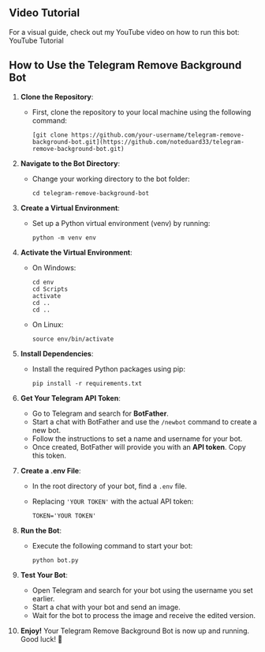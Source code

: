 Video Tutorial
--------------

For a visual guide, check out my YouTube video on how to run this bot: YouTube Tutorial

How to Use the Telegram Remove Background Bot
---------------------------------------------

1.  **Clone the Repository**:

    -   First, clone the repository to your local machine using the following command:

        ```
        [git clone https://github.com/your-username/telegram-remove-background-bot.git](https://github.com/noteduard33/telegram-remove-background-bot.git)

        ```

2.  **Navigate to the Bot Directory**:

    -   Change your working directory to the bot folder:

        ```
        cd telegram-remove-background-bot

        ```

3.  **Create a Virtual Environment**:

    -   Set up a Python virtual environment (venv) by running:

        ```
        python -m venv env

        ```

4.  **Activate the Virtual Environment**:

    -   On Windows:

        ```
        cd env
        cd Scripts
        activate
        cd ..
        cd ..

        ```

    -   On Linux:

        ```
        source env/bin/activate

        ```

5.  **Install Dependencies**:

    -   Install the required Python packages using pip:

        ```
        pip install -r requirements.txt

        ```

6.  **Get Your Telegram API Token**:

    -   Go to Telegram and search for **BotFather**.
    -   Start a chat with BotFather and use the `/newbot` command to create a new bot.
    -   Follow the instructions to set a name and username for your bot.
    -   Once created, BotFather will provide you with an **API token**. Copy this token.
7.  **Create a .env File**:

    -   In the root directory of your bot, find a `.env` file.
    -   Replacing `'YOUR TOKEN'` with the actual API token:

        ```
        TOKEN='YOUR TOKEN'

        ```

8.  **Run the Bot**:

    -   Execute the following command to start your bot:

        ```
        python bot.py

        ```

9.  **Test Your Bot**:

    -   Open Telegram and search for your bot using the username you set earlier.
    -   Start a chat with your bot and send an image.
    -   Wait for the bot to process the image and receive the edited version.
10. **Enjoy!** Your Telegram Remove Background Bot is now up and running. Good luck! 🚀
